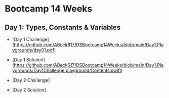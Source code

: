 # Bootcamp 14 Weeks

## Day 1: Types, Constants & Variables

* [Day 1 Challenge] (https://github.com/ABeck617/DSBootcamp14Weeks/blob/main/Day1.Playgrounds/day01.pdf)
* [Day 1 Solution] (https://github.com/ABeck617/DSBootcamp14Weeks/blob/main/Day1.Playgrounds/Day1Challenge.playground/Contents.swift)
 

* [Day 2 Challenge] 
* [Day 2 Solution] 
